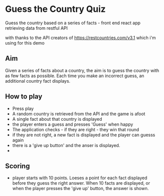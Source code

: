 # Guess the Country Quiz

Guess the country based on a series of facts - front end react app retrieving data from restful API

with thanks to the API creators of https://restcountries.com/v3.1 which i'm using for this demo

## Aim

Given a series of facts about a country, the aim is to guess the country with as few facts as possible. Each time you make an incorrect guess, an additional country fact displays.

## How to play

-   Press play
-   A random country is retrieved from the API and the game is afoot
-   A single fact about that country is displayed
-   the player enters a guess and presses 'Guess' when happy
-   The application checks - if they are right - they win that round
-   if they are not right, a new fact is displayed and the player can guesss again
-   there is a 'give up button' and the anser is displayed.
-

## Scoring

-   player starts with 10 points. Loeses a point for each fact displayed before they guess the right answer. When 10 facts are displayed, or when the player presses the 'give up' button, the answer is shown.
